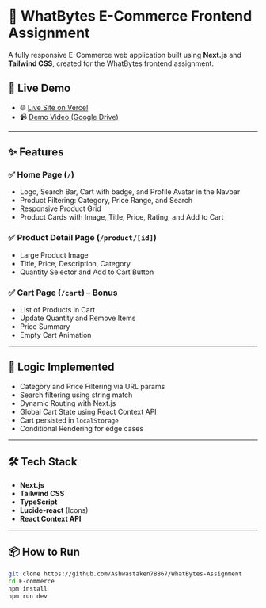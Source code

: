 # 🛒 WhatBytes E-Commerce Frontend Assignment

A fully responsive E-Commerce web application built using **Next.js** and **Tailwind CSS**, created for the WhatBytes frontend assignment.

## 🚀 Live Demo

- 🌐 [Live Site on Vercel](https://what-bytes-assignment-omega.vercel.app/)
- 📹 [Demo Video (Google Drive)](https://drive.google.com/file/d/1dMt9BfUd9pQcRwbt62aYDjBvacTqwuE5/view?usp=sharing)

---

## ✨ Features

### ✅ Home Page (`/`)
- Logo, Search Bar, Cart with badge, and Profile Avatar in the Navbar
- Product Filtering: Category, Price Range, and Search
- Responsive Product Grid
- Product Cards with Image, Title, Price, Rating, and Add to Cart

### ✅ Product Detail Page (`/product/[id]`)
- Large Product Image
- Title, Price, Description, Category
- Quantity Selector and Add to Cart Button

### ✅ Cart Page (`/cart`) – Bonus
- List of Products in Cart
- Update Quantity and Remove Items
- Price Summary
- Empty Cart Animation

---

## 🧠 Logic Implemented

- Category and Price Filtering via URL params
- Search filtering using string match
- Dynamic Routing with Next.js
- Global Cart State using React Context API
- Cart persisted in `localStorage`
- Conditional Rendering for edge cases

---

## 🛠 Tech Stack

- **Next.js**
- **Tailwind CSS**
- **TypeScript**
- **Lucide-react** (Icons)
- **React Context API**

---

## 📦 How to Run

```bash
git clone https://github.com/Ashwastaken78867/WhatBytes-Assignment
cd E-commerce
npm install
npm run dev

